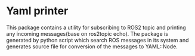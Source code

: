 # Yaml printer

This package contains a utility for subscribing to ROS2 topic and printing any incoming messages(base on ros2topic echo). 
The package is generated by python script which search ROS messages in its system and generates source file for conversion of the messages to YAML::Node.